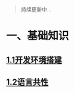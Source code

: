 > 持续更新中...
# 一、基础知识
## [1.1开发环境搭建](https://github.com/pwzos/golangstudy/blob/master/doc/%E4%B8%80%E3%80%81%E5%9F%BA%E7%A1%80%E7%9F%A5%E8%AF%86/1.1%E5%BC%80%E5%8F%91%E7%8E%AF%E5%A2%83%E6%90%AD%E5%BB%BA.md)
## [1.2语言共性](https://github.com/pwzos/golangstudy/blob/master/doc/%E4%B8%80%E3%80%81%E5%9F%BA%E7%A1%80%E7%9F%A5%E8%AF%86/1.2%E8%AF%AD%E8%A8%80%E5%85%B1%E6%80%A7.md)